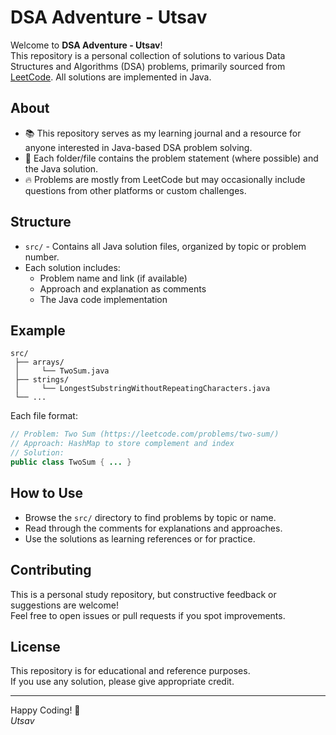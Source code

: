 # DSA Adventure - Utsav

Welcome to **DSA Adventure - Utsav**!  
This repository is a personal collection of solutions to various Data Structures and Algorithms (DSA) problems, primarily sourced from [LeetCode](https://leetcode.com/). All solutions are implemented in Java.

## About

- 📚 This repository serves as my learning journal and a resource for anyone interested in Java-based DSA problem solving.
- 📝 Each folder/file contains the problem statement (where possible) and the Java solution.
- 🔥 Problems are mostly from LeetCode but may occasionally include questions from other platforms or custom challenges.

## Structure

- `src/` - Contains all Java solution files, organized by topic or problem number.
- Each solution includes:
  - Problem name and link (if available)
  - Approach and explanation as comments
  - The Java code implementation

## Example

```
src/
 ├── arrays/
 │     └── TwoSum.java
 ├── strings/
 │     └── LongestSubstringWithoutRepeatingCharacters.java
 └── ...
```

Each file format:

```java
// Problem: Two Sum (https://leetcode.com/problems/two-sum/)
// Approach: HashMap to store complement and index
// Solution:
public class TwoSum { ... }
```

## How to Use

- Browse the `src/` directory to find problems by topic or name.
- Read through the comments for explanations and approaches.
- Use the solutions as learning references or for practice.

## Contributing

This is a personal study repository, but constructive feedback or suggestions are welcome!  
Feel free to open issues or pull requests if you spot improvements.

## License

This repository is for educational and reference purposes.  
If you use any solution, please give appropriate credit.

---

Happy Coding! 🚀  
_Utsav_
